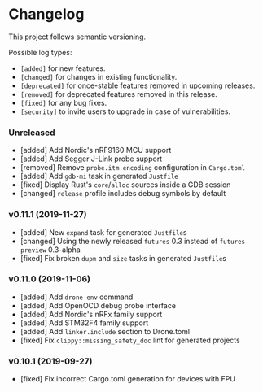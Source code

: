 # Changelog

This project follows semantic versioning.

Possible log types:

- `[added]` for new features.
- `[changed]` for changes in existing functionality.
- `[deprecated]` for once-stable features removed in upcoming releases.
- `[removed]` for deprecated features removed in this release.
- `[fixed]` for any bug fixes.
- `[security]` to invite users to upgrade in case of vulnerabilities.

### Unreleased

- [added] Add Nordic's nRF9160 MCU support
- [added] Add Segger J-Link probe support
- [removed] Remove `probe.itm.encoding` configuration in `Cargo.toml`
- [added] Add `gdb-mi` task in generated `Justfile`
- [fixed] Display Rust's `core`/`alloc` sources inside a GDB session
- [changed] `release` profile includes debug symbols by default

### v0.11.1 (2019-11-27)

- [added] New `expand` task for generated `Justfile`s
- [changed] Using the newly released `futures` 0.3 instead of `futures-preview`
  0.3-alpha
- [fixed] Fix broken `dupm` and `size` tasks in generated `Justfile`s

### v0.11.0 (2019-11-06)

- [added] Add `drone env` command
- [added] Add OpenOCD debug probe interface
- [added] Add Nordic's nRFx family support
- [added] Add STM32F4 family support
- [added] Add `linker.include` section to Drone.toml
- [fixed] Fix `clippy::missing_safety_doc` lint for generated projects

### v0.10.1 (2019-09-27)

- [fixed] Fix incorrect Cargo.toml generation for devices with FPU
